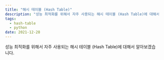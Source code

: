 ```yaml
---
title: "해시 테이블 (Hash Table)"
description: "성능 최적화를 위해서 자주 사용되는 해시 테이블 (Hash Table)에 대해서 알아보겠습니다."
tags:
  - hash-table
  - python
date: 2021-12-28
---
```


성능 최적화를 위해서 자주 사용되는 해시 테이블 (Hash Table)에 대해서 알아보겠습니다.
